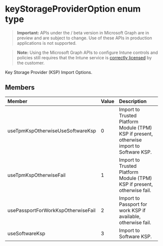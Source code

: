 ﻿# keyStorageProviderOption enum type

> **Important:** APIs under the / beta version in Microsoft Graph are in preview and are subject to change. Use of these APIs in production applications is not supported.

> **Note:** Using the Microsoft Graph APIs to configure Intune controls and policies still requires that the Intune service is [correctly licensed](https://go.microsoft.com/fwlink/?linkid=839381) by the customer.

Key Storage Provider (KSP) Import Options.
## Members
|Member|Value|Description|
|:---|:---|:---|
|useTpmKspOtherwiseUseSoftwareKsp|0|Import to Trusted Platform Module (TPM) KSP if present, otherwise import to Software KSP.|
|useTpmKspOtherwiseFail|1|Import to Trusted Platform Module (TPM) KSP if present, otherwise fail.|
|usePassportForWorkKspOtherwiseFail|2|Import to Passport for work KSP if available, otherwise fail.|
|useSoftwareKsp|3|Import to Software KSP.|






